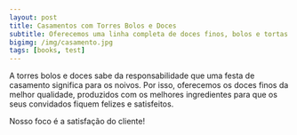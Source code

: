 ```yaml
---
layout: post
title: Casamentos com Torres Bolos e Doces
subtitle: Oferecemos uma linha completa de doces finos, bolos e tortas para a sua festa de casamento.
bigimg: /img/casamento.jpg
tags: [books, test]
---
```


A torres bolos e doces sabe da responsabilidade que uma festa de casamento significa para os noivos. Por isso, oferecemos os doces finos da melhor qualidade, produzidos com os melhores ingredientes para que os seus convidados fiquem felizes e satisfeitos.

Nosso foco é a satisfação do cliente!
